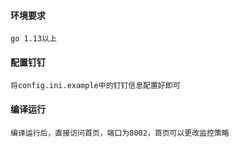 #### 环境要求
    go 1.13以上
    
#### 配置钉钉
    将config.ini.example中的钉钉信息配置好即可
    
#### 编译运行
    编译运行后，直接访问首页，端口为8002，首页可以更改监控策略
